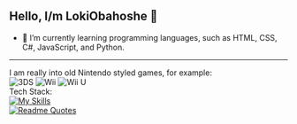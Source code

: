## Hello, I/m LokiObahoshe 👋

- 🌱 I’m currently learning programming languages, such as HTML, CSS, C#, JavaScript, and Python.

<hr>

I am really into old Nintendo styled games, for example:
<br>
![3DS](https://img.shields.io/badge/3DS-D12228?style=for-the-badge&logo=nintendo-3ds&logoColor=white)
![Wii](https://img.shields.io/badge/Wii-8B8B8B?style=for-the-badge&logo=wii&logoColor=white)
![Wii U](https://img.shields.io/badge/Wii%20U-8B8B8B?style=for-the-badge&logo=wiiu&logoColor=white)
<br>
Tech Stack:
<br>
[![My Skills](https://skillicons.dev/icons?i=js,html,css,js,cs,py,unity,vscode)](https://skillicons.dev)
<br>
[![Readme Quotes](https://quotes-github-readme.vercel.app/api?quote=The+code+doesn't+works...+Why?..+\nNow+the+code+works...+Why?..&type=horizontal&theme=dracula&border=true)](https://github.com/piyushsuthar/github-readme-quotes)


<!--
**LokiObahoshe/LokiObahoshe** is a ✨ _special_ ✨ repository because its `README.md` (this file) appears on your GitHub profile.

Here are some ideas to get you started:

- 🔭 I’m currently working on ...
- 🌱 I’m currently learning ...
- 👯 I’m looking to collaborate on ...
- 🤔 I’m looking for help with ...
- 💬 Ask me about ...
- 📫 How to reach me: ...
- 😄 Pronouns: ...
- ⚡ Fun fact: ...
-->
